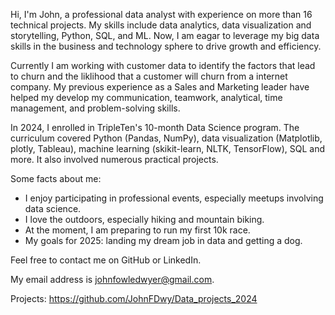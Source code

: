 <p align='left'> Hi, I'm John, a professional data analyst with experience on more than 16 technical projects. My skills include data analytics, data visualization and storytelling, Python, SQL, and ML. Now, I am eagar to leverage my big data skills in the business and technology sphere to drive growth and efficiency.

Currently I am working with customer data to identify the factors that lead to churn and the liklihood that a customer will churn from a internet company. My previous experience as a Sales and Marketing leader have helped my develop my communication, teamwork, analytical, time management, and problem-solving skills. 

In 2024, I enrolled in TripleTen's 10-month Data Science program. The curriculum covered Python (Pandas, NumPy), data visualization (Matplotlib, plotly, Tableau), machine learning (skikit-learn, NLTK, TensorFlow), SQL and more. It also involved numerous practical projects.

Some facts about me:
- I enjoy participating in professional events, especially meetups involving data science.
- I love the outdoors, especially hiking and mountain biking.
- At the moment, I am preparing to run my first 10k race.
- My goals for 2025: landing my dream job in data and getting a dog.

Feel free to contact me on GitHub or LinkedIn.

My email address is johnfowledwyer@gmail.com.

Projects: https://github.com/JohnFDwy/Data_projects_2024
